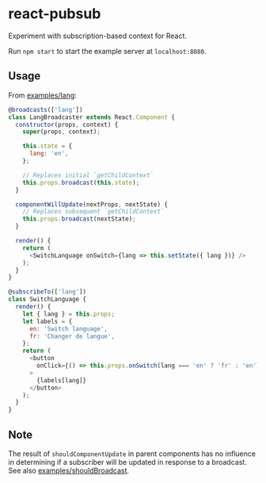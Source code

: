 # react-pubsub

Experiment with subscription-based context for React.

Run `npm start` to start the example server at `localhost:8080`.

## Usage

From [examples/lang](examples/lang.js):

```js
@broadcasts(['lang'])
class LangBroadcaster extends React.Component {
  constructor(props, context) {
    super(props, context);

    this.state = {
      lang: 'en',
    };

    // Replaces initial `getChildContext`
    this.props.broadcast(this.state);
  }

  componentWillUpdate(nextProps, nextState) {
    // Replaces subsequent `getChildContext`
    this.props.broadcast(nextState);
  }

  render() {
    return (
      <SwitchLanguage onSwitch={lang => this.setState({ lang })} />
    );
  }
}

@subscribeTo(['lang'])
class SwitchLanguage {
  render() {
    let { lang } = this.props;
    let labels = {
      en: 'Switch language',
      fr: 'Changer de langue',
    };
    return (
      <button
        onClick={() => this.props.onSwitch(lang === 'en' ? 'fr' : 'en')}
      >
        {labels[lang]}
      </button>
    );
  }
}
```

## Note

The result of `shouldComponentUpdate` in parent components has no influence in determining if a subscriber will be updated in response to a broadcast. See also [examples/shouldBroadcast](examples/shouldBroadcast.js).
